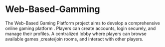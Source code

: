 # Web-Based-Gamming
The Web-Based  Gaming Platform project aims to develop a comprehensive online gaming platform . Players can create accounts, login securely, and manage their profiles. A centralized lobby where players can browse available games ,create/join rooms, and interact with other players. 
